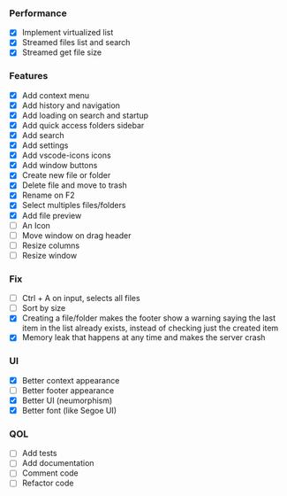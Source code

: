 ### Performance
- [x] Implement virtualized list
- [x] Streamed files list and search
- [x] Streamed get file size

### Features
- [x] Add context menu
- [x] Add history and navigation
- [x] Add loading on search and startup
- [x] Add quick access folders sidebar
- [x] Add search
- [x] Add settings
- [x] Add vscode-icons icons
- [x] Add window buttons
- [x] Create new file or folder
- [x] Delete file and move to trash
- [x] Rename on F2
- [x] Select multiples files/folders
- [x] Add file preview
- [ ] An Icon
- [ ] Move window on drag header
- [ ] Resize columns
- [ ] Resize window

### Fix
- [ ] Ctrl + A on input, selects all files
- [ ] Sort by size
- [x] Creating a file/folder makes the footer show a warning saying the last item in the list already exists, instead of checking just the created item
- [x] Memory leak that happens at any time and makes the server crash

### UI
- [x] Better context appearance
- [ ] Better footer appearance
- [x] Better UI (neumorphism)
- [x] Better font (like Segoe UI)

### QOL
- [ ] Add tests
- [ ] Add documentation
- [ ] Comment code
- [ ] Refactor code